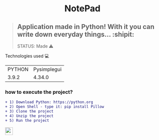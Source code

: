 <h1 align="center">
NotePad
</h1>

> ## Application made in Python!  With it you can write down everyday things... :shipit:
> STATUS: Made ⚠️

Technologies used 💻

<table>
   <tr>
     <td>PYTHON</td>
     <td>Pysimplegui</td>
   </tr>
   <tr>
     <td>3.9.2</td>
     <td>4.34.0</td>
   </tr>

</table>

### how to execute the project?
```diff
+ 1) Download Python: https://python.org
+ 2) Open Shell - type it: pip install Pillow
+ 3) Clone the project
+ 4) Unzip the project
+ 5) Run the project
```
<a href="https://instagram.com/lszinxx/"><img src="https://img.shields.io/badge/instagram-%23E4405F.svg?&style=for-the-badge&logo=instagram&logoColor=white" height=25></a>
